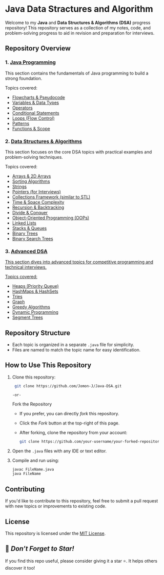 # Java Data Stractures and Algorithm

Welcome to my **Java** and **Data Structures & Algorithms (DSA)** progress repository! This repository serves as a collection of my notes, code, and problem-solving progress to aid in revision and preparation for interviews.

## Repository Overview

### 1. <a href="./Java%20Programming">Java Programming</a>
This section contains the fundamentals of Java programming to build a strong foundation.

Topics covered:
- <a href="./Java%20Programming/Flowcharts%20%26%20Pseudocode">Flowcharts & Pseudocode</a>
- <a href="">Variables & Data Types</a>
- <a href="">Operators</a>
- <a href="">Conditional Statements</a>
- <a href="">Loops (Flow Control)</a>
- <a href="">Patterns</a>
- <a href="">Functions & Scope</a>

### 2. <a href="./Advanced%20DSA">Data Structures & Algorithms</a>
This section focuses on the core DSA topics with practical examples and problem-solving techniques.

Topics covered:
- <a href="">Arrays & 2D Arrays</a>
- <a href="">Sorting Algorithms</a>
- <a href="">Strings</a>
- <a href="">Pointers (for Interviews)</a>
- <a href="">Collections Framework (similar to STL)</a>
- <a href="">Time & Space Complexity</a>
- <a href="">Recursion & Backtracking</a>
- <a href="">Divide & Conquer</a>
- <a href="">Object-Oriented Programming (OOPs)</a>
- <a href="">Linked Lists</a>
- <a href="">Stacks & Queues</a>
- <a href="">Binary Trees</a>
- <a href="">Binary Search Trees</a>

### 3. <a href="./Advanced%20DSA">Advanced DSA
This section dives into advanced topics for competitive programming and technical interviews.

Topics covered:
- <a href="">Heaps (Priority Queue)</a>
- <a href="">HashMaps & HashSets</a>
- <a href="">Tries</a>
- <a href="">Graph</a>
- <a href="">Greedy Algorithms</a>
- <a href="">Dynamic Programming</a>
- <a href="">Segment Trees</a>

## Repository Structure
- Each topic is organized in a separate `.java` file for simplicity.
- Files are named to match the topic name for easy identification.

## How to Use This Repository
1. Clone this repository:
   ```bash
    git clone https://github.com/Jomon-J/Java-DSA.git
   ```
   `-or-`
   
   Fork the Repository
   - If you prefer, you can directly *fork* this repository.
   - Click the *Fork* button at the top-right of this page.
   - After forking, clone the repository from your account:

     ```bash
     git clone https://github.com/your-username/your-forked-repository.git
     ```
    
3. Open the `.java` files with any IDE or text editor.
4. Compile and run using:
    ```bash
    javac FileName.java
    java FileName
    ```
    
## Contributing
If you'd like to contribute to this repository, feel free to submit a pull request with new topics or improvements to existing code.

## License
This repository is licensed under the <a href="https://github.com/Jomon-J/Java-DSA/blob/main/LICENSE">MIT License</a>.

## 🌟 *Don’t Forget to Star!*
If you find this repo useful, please consider giving it a star ⭐. It helps others discover it too!
